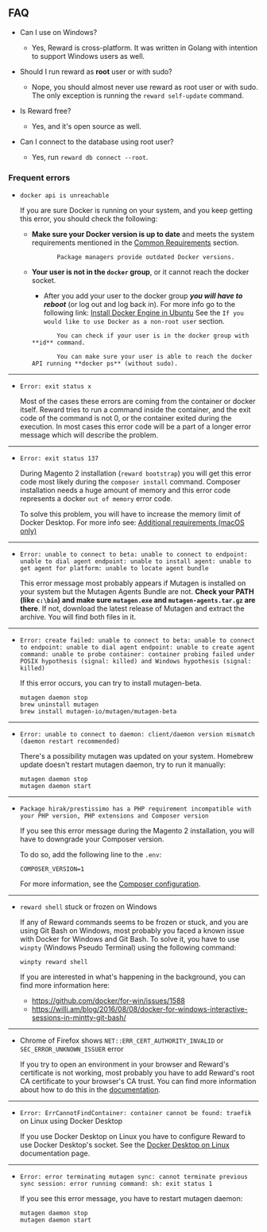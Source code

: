 ## FAQ

* Can I use on Windows?

    * Yes, Reward is cross-platform. It was written in Golang with intention to support Windows users as well.

* Should I run reward as **root** user or with sudo?

    * Nope, you should almost never use reward as root user or with sudo. The only exception is running
      the `reward self-update` command.

* Is Reward free?

    * Yes, and it's open source as well.

* Can I connect to the database using root user?

    * Yes, run `reward db connect --root`.

### Frequent errors

* `docker api is unreachable`

  If you are sure Docker is running on your system, and you keep getting this error, you should check the following:

    * **Make sure your Docker version is up to date** and meets the system requirements mentioned in the
      [Common Requirements](installation.html#common-requirements) section.
      ``` note::
             Package managers provide outdated Docker versions.
      ```

    * **Your user is not in the `docker` group**, or it cannot reach the docker socket.
        * After you add your user to the docker group ***you will have to reboot*** (or log out and log back in). For
          more info go to the following link:
          [Install Docker Engine in Ubuntu](https://docs.docker.com/engine/install/ubuntu/#install-using-the-convenience-script)
          See the `If you would like to use Docker as a non-root user` section.

      ``` note::
             You can check if your user is in the docker group with **id** command.
    
             You can make sure your user is able to reach the docker API running **docker ps** (without sudo).
      ```

---

* `Error: exit status x`

  Most of the cases these errors are coming from the container or docker itself. Reward tries to run a command inside
  the container, and the exit code of the command is not 0, or the container exited during the execution. In most cases
  this error code will be a part of a longer error message which will describe the problem.

---

* `Error: exit status 137`

  During Magento 2 installation (`reward bootstrap`) you will get this error code most likely during
  the `composer install` command. Composer installation needs a huge amount of memory and this error code represents a
  docker `out of memory` error code.

  To solve this problem, you will have to increase the memory limit of Docker Desktop. For more info see:
  [Additional requirements (macOS only)](installation.html#additional-requirements-macos-only)

---

* ```Error: unable to connect to beta: unable to connect to endpoint: unable to dial agent endpoint: unable to install agent: unable to get agent for platform: unable to locate agent bundle```

  This error message most probably appears if Mutagen is installed on your system but the Mutagen Agents Bundle are
  not. **Check your PATH (like `c:\bin`) and make sure `mutagen.exe` and `mutagen-agents.tar.gz` are there**. If not,
  download the latest release of Mutagen and extract the archive. You will find both files in it.

---

* ```Error: create failed: unable to connect to beta: unable to connect to endpoint: unable to dial agent endpoint: unable to create agent command: unable to probe container: container probing failed under POSIX hypothesis (signal: killed) and Windows hypothesis (signal: killed)```

  If this error occurs, you can try to install mutagen-beta.
    ```
    mutagen daemon stop
    brew uninstall mutagen
    brew install mutagen-io/mutagen/mutagen-beta
    ```

---

* ```Error: unable to connect to daemon: client/daemon version mismatch (daemon restart recommended)```

  There's a possibility mutagen was updated on your system. Homebrew update doesn't restart mutagen daemon, try to run
  it manually:
    ```
    mutagen daemon stop
    mutagen daemon start
    ```

---

* `Package hirak/prestissimo has a PHP requirement incompatible with your PHP version, PHP extensions and Composer version`

  If you see this error message during the Magento 2 installation, you will have to downgrade your Composer version.

  To do so, add the following line to the `.env`:
    ```
    COMPOSER_VERSION=1
    ```

  For more information, see the [Composer configuration](customization/composer.md).

---

* `reward shell` stuck or frozen on Windows

  If any of Reward commands seems to be frozen or stuck, and you are using Git Bash on Windows, most probably you faced
  a known issue with Docker for Windows and Git Bash. To solve it, you have to use `winpty` (Windows Pseudo Terminal)
  using the following command:
    ```
    winpty reward shell
    ```
  If you are interested in what's happening in the background, you can find more information here:
    * https://github.com/docker/for-win/issues/1588
    * https://willi.am/blog/2016/08/08/docker-for-windows-interactive-sessions-in-mintty-git-bash/

---

* Chrome of Firefox shows `NET::ERR_CERT_AUTHORITY_INVALID` or `SEC_ERROR_UNKNOWN_ISSUER` error

  If you try to open an environment in your browser and Reward's certificate is not working, most probably you have to
  add Reward's root CA certificate to your browser's CA trust. You can find more information about how to do this in
  the [documentation](installation.html#trusted-ca-root-certificate).

---

* `Error: ErrCannotFindContainer: container cannot be found: traefik` on Linux using Docker Desktop

  If you use Docker Desktop on Linux you have to configure Reward to use Docker Desktop's socket.
  See the [Docker Desktop on Linux](configuration/docker-desktop-on-linux.md) documentation page.

---

* `Error: error terminating mutagen sync: cannot terminate previous sync session: error running command: sh: exit status 1`

  If you see this error message, you have to restart mutagen daemon:
    ```
    mutagen daemon stop
    mutagen daemon start
    ```
